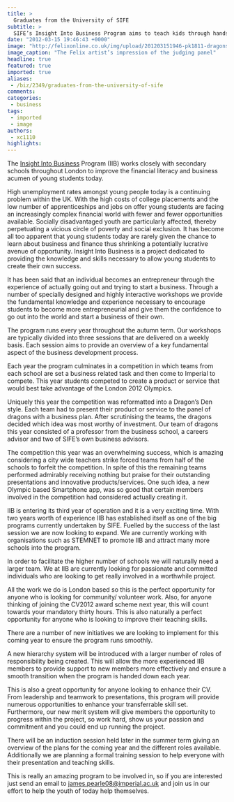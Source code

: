 ```yaml
---
title: >
  Graduates from the University of SIFE
subtitle: >
  SIFE’s Insight Into Business Program aims to teach kids through hands-on experience writes Michael Xiao
date: "2012-03-15 19:46:43 +0000"
image: "http://felixonline.co.uk/img/upload/201203151946-pk1811-dragons-den.jpg"
image_caption: "The Felix artist’s impression of the judging panel"
headline: true
featured: true
imported: true
aliases:
 - /biz/2349/graduates-from-the-university-of-sife
comments:
categories:
 - business
tags:
 - imported
 - image
authors:
 - xc1110
highlights:
---
```


The [Insight Into Business](http://www.sifeuk.org/index.html?mod=universities&id=7) Program (IIB) works closely with secondary schools throughout London to improve the financial literacy and business acumen of young students today.

High unemployment rates amongst young people today is a continuing problem within the UK. With the high costs of college placements and the low number of apprenticeships and jobs on offer young students are facing an increasingly complex financial world with fewer and fewer opportunities available. Socially disadvantaged youth are particularly affected, thereby perpetuating a vicious circle of poverty and social exclusion. It has become all too apparent that young students today are rarely given the chance to learn about business and finance thus shrinking a potentially lucrative avenue of opportunity. Insight Into Business is a project dedicated to providing the knowledge and skills necessary to allow young students to create their own success.

It has been said that an individual becomes an entrepreneur through the experience of actually going out and trying to start a business. Through a number of specially designed and highly interactive workshops we provide the fundamental knowledge and experience necessary to encourage students to become more entrepreneurial and give them the confidence to go out into the world and start a business of their own.

The program runs every year throughout the autumn term. Our workshops are typically divided into three sessions that are delivered on a weekly basis. Each session aims to provide an overview of a key fundamental aspect of the business development process.

Each year the program culminates in a competition in which teams from each school are set a business related task and then come to Imperial to compete. This year students competed to create a product or service that would best take advantage of the London 2012 Olympics.

Uniquely this year the competition was reformatted into a Dragon’s Den style. Each team had to present their product or service to the panel of dragons with a business plan. After scrutinising the teams, the dragons decided which idea was most worthy of investment. Our team of dragons this year consisted of a professor from the business school, a careers advisor and two of SIFE’s own business advisors.

The competition this year was an overwhelming success, which is amazing considering a city wide teachers strike forced teams from half of the schools to forfeit the competition. In spite of this the remaining teams performed admirably receiving nothing but praise for their outstanding presentations and innovative products/services. One such idea, a new Olympic based Smartphone app, was so good that certain members involved in the competition had considered actually creating it.

IIB is entering its third year of operation and it is a very exciting time. With two years worth of experience IIB has established itself as one of the big programs currently undertaken by SIFE. Fuelled by the success of the last session we are now looking to expand. We are currently working with organisations such as STEMNET to promote IIB and attract many more schools into the program.

In order to facilitate the higher number of schools we will naturally need a larger team. We at IIB are currently looking for passionate and committed individuals who are looking to get really involved in a worthwhile project.

All the work we do is London based so this is the perfect opportunity for anyone who is looking for community/ volunteer work. Also, for anyone thinking of joining the CV2012 award scheme next year, this will count towards your mandatory thirty hours. This is also naturally a perfect opportunity for anyone who is looking to improve their teaching skills.

There are a number of new initiatives we are looking to implement for this coming year to ensure the program runs smoothly.

A new hierarchy system will be introduced with a larger number of roles of responsibility being created. This will allow the more experienced IIB members to provide support to new members more effectively and ensure a smooth transition when the program is handed down each year.

This is also a great opportunity for anyone looking to enhance their CV. From leadership and teamwork to presentations, this program will provide numerous opportunities to enhance your transferrable skill set. Furthermore, our new merit system will give members the opportunity to progress within the project, so work hard, show us your passion and commitment and you could end up running the project.

There will be an induction session held later in the summer term giving an overview of the plans for the coming year and the different roles available. Additionally we are planning a formal training session to help everyone with their presentation and teaching skills.

This is really an amazing program to be involved in, so if you are interested just send an email to [james.pearle08@imperial.ac.uk](mailto:james.pearle08@imperial.ac.uk) and join us in our effort to help the youth of today help themselves.
